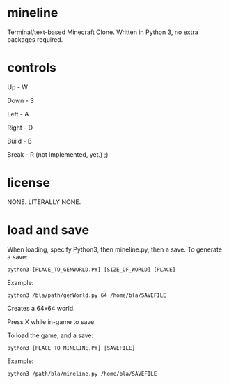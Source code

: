 # mineline
Terminal/text-based Minecraft Clone. Written in Python 3, no extra packages required. 
# controls
Up    - W

Down  - S

Left  - A

Right - D

Build - B

Break - R (not implemented, yet.) ;)

# license
NONE. LITERALLY NONE. 

# load and save
When loading, specify Python3, then mineline.py, then a save. To generate a save:

`python3 [PLACE_TO_GENWORLD.PY] [SIZE_OF_WORLD] [PLACE]`

Example:

`python3 /bla/path/genWorld.py 64 /home/bla/SAVEFILE`

Creates a 64x64 world. 

Press X while in-game to save. 

To load the game, and a save:

`python3 [PLACE_TO_MINELINE.PY] [SAVEFILE]`

Example:

`python3 /path/bla/mineline.py /home/bla/SAVEFILE`

